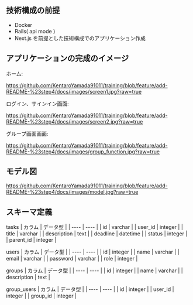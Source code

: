 ## 技術構成の前提
- Docker
- Rails( api mode )
- Next.js
を前提とした技術構成でのアプリケーション作成

## アプリケーションの完成のイメージ
ホーム:

https://github.com/KentaroYamada91011/training/blob/feature/add-README-%23step4/docs/images/screen1.jpg?raw=true

ログイン、サインイン画面:

https://github.com/KentaroYamada91011/training/blob/feature/add-README-%23step4/docs/images/screen2.jpg?raw=true

グループ画面画面:

https://github.com/KentaroYamada91011/training/blob/feature/add-README-%23step4/docs/images/group_function.jpg?raw=true


## モデル図
https://github.com/KentaroYamada91011/training/blob/feature/add-README-%23step4/docs/images/model.jpg?raw=true


## スキーマ定義
tasks
|  カラム  |  データ型  |
| ---- | ---- |
|  id  |  varchar  |
|  user_id  |  integer  |
|  title  |  varchar  |
|  description  |  text  |
|  deadline  |  datetime  |
|  status  |  integer  |
|  parent_id  |  integer  |

users
|  カラム  |  データ型  |
| ---- | ---- |
|  id  |  integer  |
|  name  |  varchar  |
|  email  |  varchar  |
|  password  |  varchar  |
|  role  |  integer  |

groups
|  カラム  |  データ型  |
| ---- | ---- |
|  id  |  integer  |
|  name  |  varchar  |
|  description  |  text  |

group_users
|  カラム  |  データ型  |
| ---- | ---- |
|  id  |  integer  |
|  user_id  |  integer  |
|  group_id  |  integer  |
